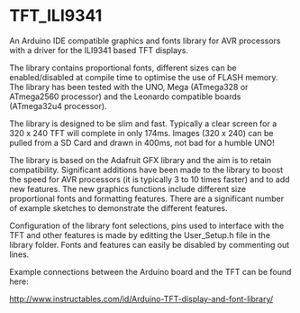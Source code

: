 # TFT_ILI9341

An Arduino IDE compatible graphics and fonts library for AVR processors with a driver for the ILI9341 based TFT displays.

The library contains proportional fonts, different sizes can be enabled/disabled at compile time to optimise the use of FLASH memory.  The library has been tested with the UNO, Mega (ATmega328 or ATmega2560 processor) and the Leonardo compatible boards (ATmega32u4 processor).

The library is designed to be slim and fast. Typically a clear screen for a 320 x 240 TFT will complete in only 174ms. Images (320 x 240) can be pulled from a SD Card and drawn in 400ms, not bad for a humble UNO!

The library is based on the Adafruit GFX library and the aim is to retain compatibility. Significant additions have been made to the library to boost the speed for AVR processors (it is typically 3 to 10 times faster) and to add new features. The new graphics functions include different size proportional fonts and formatting features. There are a significant number of example sketches to demonstrate the different features.

Configuration of the library font selections, pins used to interface with the TFT and other features is made by editting the User_Setup.h file in the library folder.  Fonts and features can easily be disabled by commenting out lines.

Example connections between the Arduino board and the TFT can be found here:

http://www.instructables.com/id/Arduino-TFT-display-and-font-library/

